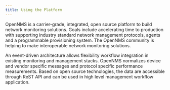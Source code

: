 ```yaml
---
title: Using the Platform
---
```


OpenNMS is a carrier-grade, integrated, open source platform to build network monitoring solutions.
Goals include accelerating time to production with supporting industry standard network management protocols, agents and a programmable provisioning system.
The OpenNMS community is helping to make interoperable network monitoring solutions.

An event-driven architecture allows flexibility workflow integration in existing monitoring and management stacks.
OpenNMS normalizes device and vendor specific messages and protocol specific performance measurements.
Based on open source technologies, the data are accessible through ReST API and can be used in high level management workflow application.

